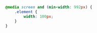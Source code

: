 





```css
@media screen and (min-width: 992px) {
    .element {
        width: 100px;
    }
}
```

